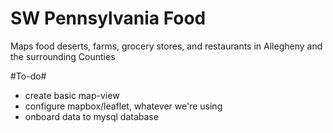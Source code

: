 SW Pennsylvania Food
====================

Maps food deserts, farms, grocery stores, and restaurants in Allegheny and the surrounding Counties

#To-do#

- create basic map-view
- configure mapbox/leaflet, whatever we're using
- onboard data to mysql database

